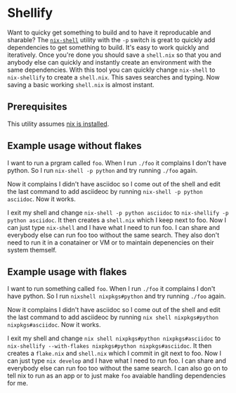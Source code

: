 # Shellify

Want to quicky get something to build and to have it reproducable and sharable? The [`nix-shell`](https://nixos.org/manual/nix/stable/command-ref/nix-shell.html) utility with the `-p` switch is great to quickly add dependencies to get something to build. It's easy to work quickly and iteratively. Once you're done you should save a `shell.nix` so that you and anybody else can quickly and instantly create an environment with the same dependencies. With this tool you can quickly change `nix-shell` to `nix-shellify` to create a `shell.nix`. This saves searches and typing. Now saving a basic working `shell.nix` is almost instant.

## Prerequisites

This utility assumes [nix is installed](https://nixos.org/download.html).


## Example usage without flakes

I want to run a prgram called `foo`. When I run `./foo` it complains I don't have python. So I run `nix-shell -p python` and try running `./foo` again.

Now it complains I didn't have asciidoc so I come out of the shell and edit the last command to add asciideoc by running `nix-shell -p python asciidoc`. Now it works.

I exit my shell and change `nix-shell -p python asciidoc` to `nix-shellify -p python asciidoc`. It then creates a `shell.nix` which I keep next to foo. Now I can just type `nix-shell` and I have what I need to run foo. I can share and everybody else can run foo too without the same search. They also don't need to run it in a conatainer or VM or to maintain depenencies on their system themself. 

## Example usage with flakes

I want to run something called `foo`. When I run `./foo` it complains I don't have python. So I run `nixshell nixpkgs#python` and try running `./foo` again.

Now it complains I didn't have asciidoc so I come out of the shell and edit the last command to add asciideoc by running `nix shell nixpkgs#python nixpkgs#asciidoc`. Now it works.

I exit my shell and change `nix shell nixpkgs#python nixpkgs#asciidoc` to `nix-shellify --with-flakes nixpkgs#python nixpkgs#asciidoc`. It then creates a `flake.nix` and `shell.nix` which I commit in git next to foo. Now I can just type `nix develop` and I have what I need to run foo. I can share and everybody else can run foo too without the same search. I can also go on to tell nix to run as an app or to just make `foo` avaiable handling dependencies for me. 

